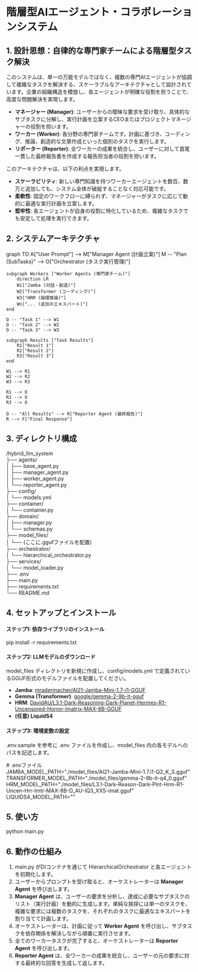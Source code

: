 # **階層型AIエージェント・コラボレーションシステム**

## **1\. 設計思想：自律的な専門家チームによる階層型タスク解決**

このシステムは、単一の万能モデルではなく、複数の専門AIエージェントが協調して複雑なタスクを解決する、スケーラブルなアーキテクチャとして設計されています。企業の組織構造を模倣し、各エージェントが明確な役割を担うことで、高度な問題解決を実現します。

* **マネージャー (Manager)**: ユーザーからの曖昧な要求を受け取り、具体的なサブタスクに分解し、実行計画を立案するCEOまたはプロジェクトマネージャーの役割を担います。  
* **ワーカー (Worker)**: 各分野の専門家チームです。計画に基づき、コーディング、推論、創造的な文章作成といった個別のタスクを実行します。  
* **リポーター (Reporter)**: 全ワーカーの成果を統合し、ユーザーに対して首尾一貫した最終報告書を作成する報告担当者の役割を担います。

このアーキテクチャは、以下の利点を実現します。

* **スケーラビリティ**: 新しい専門知識を持つワーカーエージェントを数百、数万と追加しても、システム全体が破綻することなく対応可能です。  
* **柔軟性**: 固定のワークフローに縛られず、マネージャーがタスクに応じて動的に最適な実行計画を立案します。  
* **堅牢性**: 各エージェントが自身の役割に特化しているため、複雑なタスクでも安定して処理を実行できます。

## **2\. システムアーキテクチャ**

graph TD
    A["User Prompt"] --> M["Manager Agent (計画立案)"]
    M -- "Plan (SubTasks)" --> O["Orchestrator (タスク実行管理)"]
    
    subgraph Workers ["Worker Agents (専門家チーム)"]
        direction LR
        W1["Jamba (対話・創造)"]
        W2["Transformer (コーディング)"]
        W3["HRM (論理推論)"]
        Wn["... (追加のエキスパート)"]
    end

    O -- "Task 1" --> W1
    O -- "Task 2" --> W2
    O -- "Task 3" --> W3
    
    subgraph Results ["Task Results"]
        R1["Result 1"]
        R2["Result 2"]
        R3["Result 3"]
    end

    W1 --> R1
    W2 --> R2
    W3 --> R3

    R1 --> O
    R2 --> O
    R3 --> O

    O -- "All Results" --> R["Reporter Agent (最終報告)"]
    R --> F["Final Response"]
    
## **3\. ディレクトリ構成**

/hybrid\_llm\_system  
├── agents/  
│   ├── base\_agent.py  
│   ├── manager\_agent.py  
│   ├── worker\_agent.py  
│   └── reporter\_agent.py  
├── config/  
│   └── models.yml  
├── container/  
│   └── container.py  
├── domain/  
│   ├── manager.py  
│   └── schemas.py  
├── model\_files/  
│   └── (ここに.ggufファイルを配置)  
├── orchestrator/  
│   └── hierarchical\_orchestrator.py  
├── services/  
│   └── model\_loader.py  
├── .env  
├── main.py  
├── requirements.txt  
└── README.md

## **4\. セットアップとインストール**

#### **ステップ1: 依存ライブラリのインストール**

pip install \-r requirements.txt

#### **ステップ2: LLMモデルのダウンロード**

model\_files ディレクトリを新規に作成し、config/models.yml で定義されているGGUF形式のモデルファイルを配置してください。

* **Jamba**: [mradermacher/AI21-Jamba-Mini-1.7-i1-GGUF](https://huggingface.co/mradermacher/AI21-Jamba-Mini-1.7-i1-GGUF)  
* **Gemma (Transformer)**: [google/gemma-2-9b-it-gguf](https://www.google.com/search?q=https://huggingface.co/google/gemma-2-9b-it-gguf)  
* **HRM**: [DavidAU/L3.1-Dark-Reasoning-Dark-Planet-Hermes-R1-Uncensored-Horror-Imatrix-MAX-8B-GGUF](https://huggingface.co/DavidAU/L3.1-Dark-Reasoning-Dark-Planet-Hermes-R1-Uncensored-Horror-Imatrix-MAX-8B-GGUF)  
* **(任意) LiquidS4**

#### **ステップ3: 環境変数の設定**

.env.sample を参考に .env ファイルを作成し、model\_files 内の各モデルへのパスを記述します。

\# .envファイル  
JAMBA\_MODEL\_PATH="./model\_files/AI21-Jamba-Mini-1.7.i1-Q2\_K\_S.gguf"  
TRANSFORMER\_MODEL\_PATH="./model\_files/gemma-2-9b-it-q4\_0.gguf"  
HRM\_MODEL\_PATH="./model\_files/L3.1-Dark-Reason-Dark-Plnt-Hrm-R1-Uncen-Hrr-Imtr-MAX-8B-D\_AU-IQ3\_XXS-imat.gguf"  
LIQUIDS4\_MODEL\_PATH=""

## **5\. 使い方**

python main.py

## **6\. 動作の仕組み**

1. main.py がDIコンテナを通じて HierarchicalOrchestrator と各エージェントを初期化します。  
2. ユーザーからプロンプトを受け取ると、オーケストレーターは **Manager Agent** を呼び出します。  
3. **Manager Agent** は、ユーザーの要求を分析し、達成に必要なサブタスクのリスト（実行計画）を動的に生成します。単純な挨拶には単一のタスクを、複雑な要求には複数のタスクを、それぞれのタスクに最適なエキスパートを割り当てて計画します。  
4. オーケストレーターは、計画に従って **Worker Agent** を呼び出し、サブタスクを依存関係を解決しながら順番に実行させます。  
5. 全てのワーカータスクが完了すると、オーケストレーターは **Reporter Agent** を呼び出します。  
6. **Reporter Agent** は、全ワーカーの成果を統合し、ユーザーの元の要求に対する最終的な回答を生成して返します。
